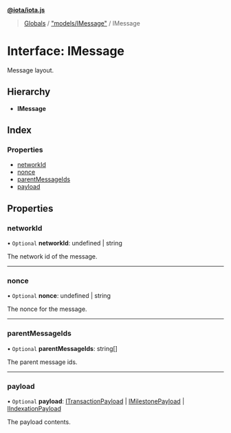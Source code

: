 **[@iota/iota.js](../README.md)**

> [Globals](../README.md) / ["models/IMessage"](../modules/_models_imessage_.md) / IMessage

# Interface: IMessage

Message layout.

## Hierarchy

* **IMessage**

## Index

### Properties

* [networkId](_models_imessage_.imessage.md#networkid)
* [nonce](_models_imessage_.imessage.md#nonce)
* [parentMessageIds](_models_imessage_.imessage.md#parentmessageids)
* [payload](_models_imessage_.imessage.md#payload)

## Properties

### networkId

• `Optional` **networkId**: undefined \| string

The network id of the message.

___

### nonce

• `Optional` **nonce**: undefined \| string

The nonce for the message.

___

### parentMessageIds

• `Optional` **parentMessageIds**: string[]

The parent message ids.

___

### payload

• `Optional` **payload**: [ITransactionPayload](_models_itransactionpayload_.itransactionpayload.md) \| [IMilestonePayload](_models_imilestonepayload_.imilestonepayload.md) \| [IIndexationPayload](_models_iindexationpayload_.iindexationpayload.md)

The payload contents.
